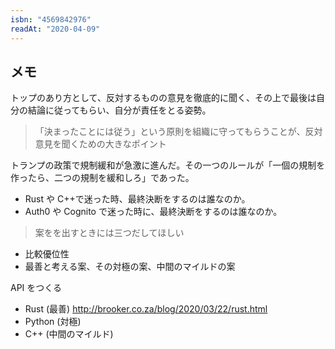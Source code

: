 ```yaml
---
isbn: "4569842976"
readAt: "2020-04-09"
---
```


## メモ

トップのあり方として、反対するものの意見を徹底的に聞く、その上で最後は自分の結論に従ってもらい、自分が責任をとる姿勢。

> 「決まったことには従う」という原則を組織に守ってもらうことが、反対意見を聞くための大きなポイント

トランプの政策で規制緩和が急激に進んだ。その一つのルールが「一個の規制を作ったら、二つの規制を緩和しろ」であった。

- Rust や C++で迷った時、最終決断をするのは誰なのか。
- Auth0 や Cognito で迷った時に、最終決断をするのは誰なのか。

> 案をを出すときには三つだしてほしい

- 比較優位性
- 最善と考える案、その対極の案、中間のマイルドの案

API をつくる

- Rust (最善)
  http://brooker.co.za/blog/2020/03/22/rust.html
- Python (対極)
- C++ (中間のマイルド)
